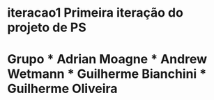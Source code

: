 <h1> iteracao1
Primeira iteração do projeto de PS

<h1> Grupo
* Adrian Moagne
* Andrew Wetmann
* Guilherme Bianchini
* Guilherme Oliveira
